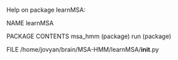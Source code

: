 Help on package learnMSA:

NAME
    learnMSA

PACKAGE CONTENTS
    msa_hmm (package)
    run (package)

FILE
    /home/jovyan/brain/MSA-HMM/learnMSA/__init__.py


